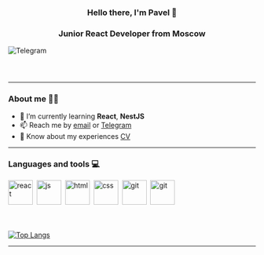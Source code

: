 <header id="header" align="left">
  <h3>Hello there, I'm Pavel 👋</h3>
  <h3>Junior React Developer from Moscow</h3>
  <div margin-top="10px" id="socials" align="left">
    <div id="telegram">
      <a href="https://t.me/we_we_13"></a>
      <img src="https://img.shields.io/badge/Telegram-blue?style=for-the-badge&logo=telegram&logoColor=white" alt="Telegram"/>
    </div>
  </div>
</header>

---

### About me 👨‍💻

- 🌱 I’m currently learning **React**, **NestJS**
- 📫 Reach me by <a href="mailto:p.a.kononenkov@gmail.com">email</a> or [Telegram](https://t.me/we_we_13)
- 📄 Know about my experiences [CV](https://hh.ru/resume/35a08b4cff0937629d0039ed1f3170424e444e)

---

### Languages and tools 💻

<div id="languages">
  <img src="https://cdn.jsdelivr.net/gh/devicons/devicon/icons/react/react-original.svg" title="react" width="50" height="50"/>&nbsp;
  <img src="https://cdn.jsdelivr.net/gh/devicons/devicon/icons/javascript/javascript-original.svg" title="js" width="50" height="50"/>&nbsp;
  <img src="https://cdn.jsdelivr.net/gh/devicons/devicon/icons/html5/html5-original.svg" title="html" width="50" height="50"/>&nbsp;
  <img src="https://cdn.jsdelivr.net/gh/devicons/devicon/icons/css3/css3-original.svg" title="css" width="50" height="50"/>&nbsp;
  <img src="https://cdn.jsdelivr.net/gh/devicons/devicon/icons/git/git-plain.svg" title="git" width="50" height="50"/>&nbsp;
  <img src="https://cdn.jsdelivr.net/gh/devicons/devicon/icons/typescript/typescript-original.svg" title="git" width="50" height="50"/>&nbsp;
</div>

<div id="languages-stats" style="margin-top: 50px;">

[![Top Langs](https://github-readme-stats.vercel.app/api/top-langs/?username=F13b&layout=compact)](https://github.com/anuraghazra/github-readme-stats)

</div>

---

